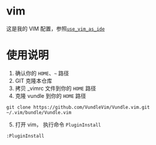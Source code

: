 # vim

这是我的 VIM 配置，参照[`use_vim_as_ide`](https://github.com/yangyangwithgnu/use_vim_as_ide)

# 使用说明

1. 确认你的 `HOME`、`~` 路径
2. GIT 克隆本仓库
3. 拷贝 \_vimrc 文件到你的 `HOME` 路径
4. 克隆 vundle 到你的 `HOME` 路径
```
git clone https://github.com/VundleVim/Vundle.vim.git ~/.vim/bundle/Vundle.vim

```
5. 打开 vim， 执行命令 `PluginInstall`
```
:PluginInstall
```

